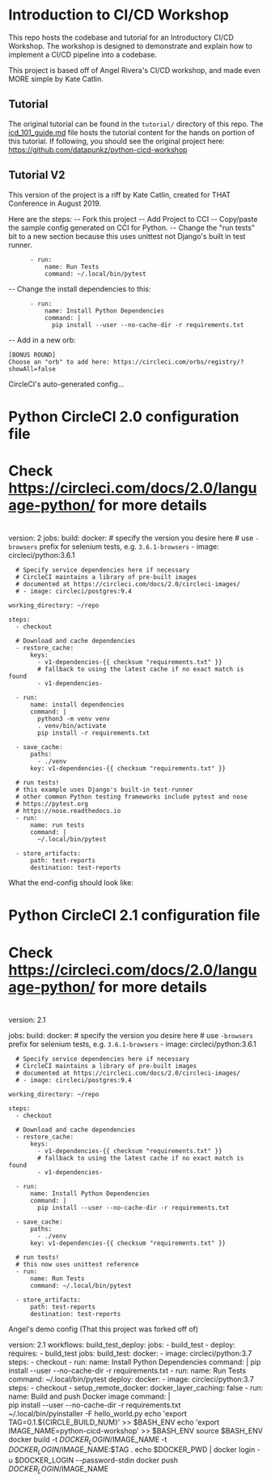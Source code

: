# Introduction to CI/CD Workshop

This repo hosts the codebase and tutorial for an Introductory CI/CD Workshop. The workshop is designed to demonstrate and explain how to implement a CI/CD pipeline into a codebase.

This project is based off of Angel Rivera's CI/CD workshop, and made even MORE simple by Kate Catlin. 

## Tutorial

The original tutorial can be found in the `tutorial/` directory of this repo. The [icd_101_guide.md](tutorial/cicd_101_guide.md) file hosts the tutorial content for the hands on portion of this tutorial. If following, you should see the original project here: https://github.com/datapunkz/python-cicd-workshop

## Tutorial V2

This version of the project is a riff by Kate Catlin, created for THAT Conference in August 2019. 

Here are the steps: 
-- Fork this project
-- Add Project to CCI 
-- Copy/paste the sample config generated on CCI for Python. 
-- Change the "run tests" bit to a new section because this uses unittest not Django's built in test runner. 
```
      - run:
          name: Run Tests
          command: ~/.local/bin/pytest
```
-- Change the install dependencies to this: 
```
      - run:
          name: Install Python Dependencies
          command: |
            pip install --user --no-cache-dir -r requirements.txt
 ```
 -- Add in a new orb: 
 ```
[BONUS ROUND]
Choose an "orb" to add here: https://circleci.com/orbs/registry/?showAll=false
 ```

CircleCI's auto-generated config... 

# Python CircleCI 2.0 configuration file
#
# Check https://circleci.com/docs/2.0/language-python/ for more details
#
version: 2
jobs:
  build:
    docker:
      # specify the version you desire here
      # use `-browsers` prefix for selenium tests, e.g. `3.6.1-browsers`
      - image: circleci/python:3.6.1

      # Specify service dependencies here if necessary
      # CircleCI maintains a library of pre-built images
      # documented at https://circleci.com/docs/2.0/circleci-images/
      # - image: circleci/postgres:9.4

    working_directory: ~/repo

    steps:
      - checkout

      # Download and cache dependencies
      - restore_cache:
          keys:
            - v1-dependencies-{{ checksum "requirements.txt" }}
            # fallback to using the latest cache if no exact match is found
            - v1-dependencies-

      - run:
          name: install dependencies
          command: |
            python3 -m venv venv
            . venv/bin/activate
            pip install -r requirements.txt

      - save_cache:
          paths:
            - ./venv
          key: v1-dependencies-{{ checksum "requirements.txt" }}

      # run tests!
      # this example uses Django's built-in test-runner
      # other common Python testing frameworks include pytest and nose
      # https://pytest.org
      # https://nose.readthedocs.io
      - run:
          name: run tests
          command: |
            ~/.local/bin/pytest

      - store_artifacts:
          path: test-reports
          destination: test-reports

What the end-config should look like: 

# Python CircleCI 2.1 configuration file
#
# Check https://circleci.com/docs/2.0/language-python/ for more details
#
version: 2.1

jobs:
  build:
    docker:
      # specify the version you desire here
      # use `-browsers` prefix for selenium tests, e.g. `3.6.1-browsers`
      - image: circleci/python:3.6.1

      # Specify service dependencies here if necessary
      # CircleCI maintains a library of pre-built images
      # documented at https://circleci.com/docs/2.0/circleci-images/
      # - image: circleci/postgres:9.4

    working_directory: ~/repo

    steps:
      - checkout

      # Download and cache dependencies
      - restore_cache:
          keys:
            - v1-dependencies-{{ checksum "requirements.txt" }}
            # fallback to using the latest cache if no exact match is found
            - v1-dependencies-

      - run:
          name: Install Python Dependencies
          command: |
            pip install --user --no-cache-dir -r requirements.txt

      - save_cache:
          paths:
            - ./venv
          key: v1-dependencies-{{ checksum "requirements.txt" }}

      # run tests!
      # this now uses unittest reference
      - run:
          name: Run Tests
          command: ~/.local/bin/pytest

      - store_artifacts:
          path: test-reports
          destination: test-reports

Angel's demo config (That this project was forked off of)
    
version: 2.1
workflows:
  build_test_deploy:
    jobs:
      - build_test
      - deploy:
          requires:
            - build_test
jobs:
  build_test:
    docker:
      - image: circleci/python:3.7
    steps:
      - checkout
      - run:
          name: Install Python Dependencies
          command: |
            pip install --user --no-cache-dir -r requirements.txt
      - run:
          name: Run Tests
          command: ~/.local/bin/pytest
  deploy:
    docker:
      - image: circleci/python:3.7
    steps:
      - checkout
      - setup_remote_docker:
          docker_layer_caching: false
      - run:
          name: Build and push Docker image
          command: |       
            pip install --user --no-cache-dir -r requirements.txt          
            ~/.local/bin/pyinstaller -F hello_world.py
            echo 'export TAG=0.1.${CIRCLE_BUILD_NUM}' >> $BASH_ENV
            echo 'export IMAGE_NAME=python-cicd-workshop' >> $BASH_ENV
            source $BASH_ENV
            docker build -t $DOCKER_LOGIN/$IMAGE_NAME -t $DOCKER_LOGIN/$IMAGE_NAME:$TAG .
            echo $DOCKER_PWD | docker login -u $DOCKER_LOGIN --password-stdin
            docker push $DOCKER_LOGIN/$IMAGE_NAME
